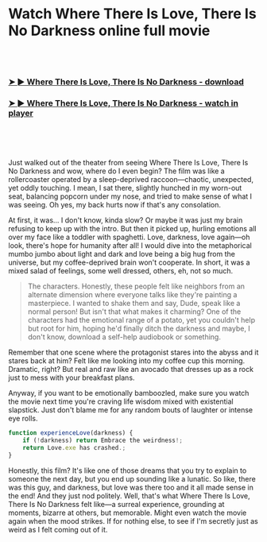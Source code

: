 <h1>Watch Where There Is Love, There Is No Darkness online full movie</h1>


<br><br>

<h3><a href="https://Ritos-senilascy1988.github.io/ovpvncmbms/">➤ ► Where There Is Love, There Is No Darkness - download</a></h3> 
<h3><a href="https://Ritos-senilascy1988.github.io/ovpvncmbms/">➤ ► Where There Is Love, There Is No Darkness - watch in player</a></h3>


<br><br><br>


Just walked out of the theater from seeing Where There Is Love, There Is No Darkness and wow, where do I even begin? The film was like a rollercoaster operated by a sleep-deprived raccoon—chaotic, unexpected, yet oddly touching. I mean, I sat there, slightly hunched in my worn-out seat, balancing popcorn under my nose, and tried to make sense of what I was seeing. Oh yes, my back hurts now if that's any consolation.

At first, it was... I don't know, kinda slow? Or maybe it was just my brain refusing to keep up with the intro. But then it picked up, hurling emotions all over my face like a toddler with spaghetti. Love, darkness, love again—oh look, there's hope for humanity after all! I would dive into the metaphorical mumbo jumbo about light and dark and love being a big hug from the universe, but my coffee-deprived brain won't cooperate. In short, it was a mixed salad of feelings, some well dressed, others, eh, not so much.

>The characters. Honestly, these people felt like neighbors from an alternate dimension where everyone talks like they're painting a masterpiece. I wanted to shake them and say, Dude, speak like a normal person! But isn't that what makes it charming? One of the characters had the emotional range of a potato, yet you couldn't help but root for him, hoping he'd finally ditch the darkness and maybe, I don't know, download a self-help audiobook or something.

Remember that one scene where the protagonist stares into the abyss and it stares back at him? Felt like me looking into my coffee cup this morning. Dramatic, right? But real and raw like an avocado that dresses up as a rock just to mess with your breakfast plans.

Anyway, if you want to be emotionally bamboozled, make sure you watch the movie next time you're craving life wisdom mixed with existential slapstick. Just don't blame me for any random bouts of laughter or intense eye rolls.

```javascript
function experienceLove(darkness) {
    if (!darkness) return Embrace the weirdness!;
    return Love.exe has crashed.;
}
```

Honestly, this film? It's like one of those dreams that you try to explain to someone the next day, but you end up sounding like a lunatic. So like, there was this guy, and darkness, but love was there too and it all made sense in the end! And they just nod politely. Well, that's what Where There Is Love, There Is No Darkness felt like—a surreal experience, grounding at moments, bizarre at others, but memorable. Might even watch the movie again when the mood strikes. If for nothing else, to see if I'm secretly just as weird as I felt coming out of it.
